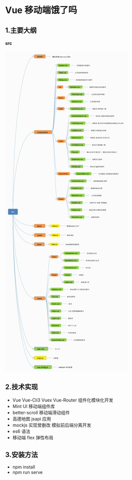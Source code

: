 # Vue 移动端饿了吗

## 1.主要大纲

#### src

![image](https://github.com/ZeroShiro/ele-app/blob/master/src/assets/src.png)

## 2.技术实现

- Vue Vue-Cli3 Vuex Vue-Router 组件化模块化开发
- Mint UI 移动端组件库
- better-scroll 移动端滑动组件
- 高德地图 jsapi 应用
- mockjs 实现曾删改 模拟前后端分离开发
- es6 语法
- 移动端 flex 弹性布局

## 3.安装方法

- npm install
- npm run serve
